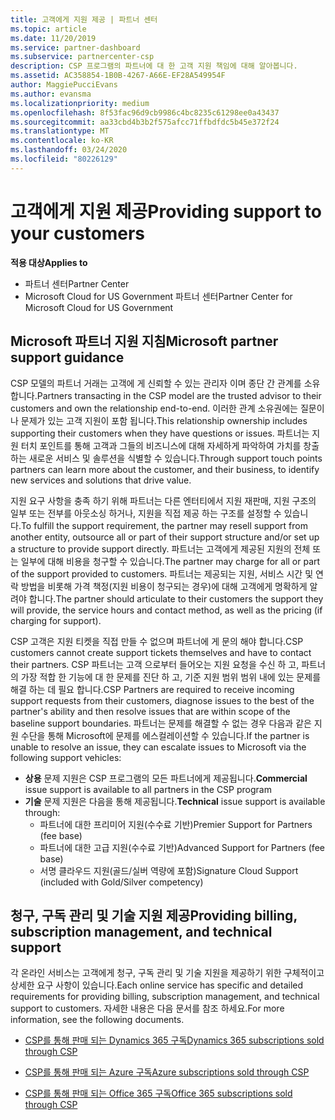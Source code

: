 ```yaml
---
title: 고객에게 지원 제공 | 파트너 센터
ms.topic: article
ms.date: 11/20/2019
ms.service: partner-dashboard
ms.subservice: partnercenter-csp
description: CSP 프로그램의 파트너에 대 한 고객 지원 책임에 대해 알아봅니다.
ms.assetid: AC358854-1B0B-4267-A66E-EF28A549954F
author: MaggiePucciEvans
ms.author: evansma
ms.localizationpriority: medium
ms.openlocfilehash: 8f53fac96d9cb9986c4bc8235c61298ee0a43437
ms.sourcegitcommit: aa33cbd4b3b2f575afcc71ffbdfdc5b45e372f24
ms.translationtype: MT
ms.contentlocale: ko-KR
ms.lasthandoff: 03/24/2020
ms.locfileid: "80226129"
---
```

# <a name="providing-support-to-your-customers"></a><span data-ttu-id="2aaeb-103">고객에게 지원 제공</span><span class="sxs-lookup"><span data-stu-id="2aaeb-103">Providing support to your customers</span></span>

<span data-ttu-id="2aaeb-104">**적용 대상**</span><span class="sxs-lookup"><span data-stu-id="2aaeb-104">**Applies to**</span></span>

-  <span data-ttu-id="2aaeb-105">파트너 센터</span><span class="sxs-lookup"><span data-stu-id="2aaeb-105">Partner Center</span></span>
-  <span data-ttu-id="2aaeb-106">Microsoft Cloud for US Government 파트너 센터</span><span class="sxs-lookup"><span data-stu-id="2aaeb-106">Partner Center for Microsoft Cloud for US Government</span></span>


## <a name="microsoft-partner-support-guidance"></a><span data-ttu-id="2aaeb-107">Microsoft 파트너 지원 지침</span><span class="sxs-lookup"><span data-stu-id="2aaeb-107">Microsoft partner support guidance</span></span>

<span data-ttu-id="2aaeb-108">CSP 모델의 파트너 거래는 고객에 게 신뢰할 수 있는 관리자 이며 종단 간 관계를 소유 합니다.</span><span class="sxs-lookup"><span data-stu-id="2aaeb-108">Partners transacting in the CSP model are the trusted advisor to their customers and own the relationship end-to-end.</span></span> <span data-ttu-id="2aaeb-109">이러한 관계 소유권에는 질문이 나 문제가 있는 고객 지원이 포함 됩니다.</span><span class="sxs-lookup"><span data-stu-id="2aaeb-109">This relationship ownership includes supporting their customers when they have questions or issues.</span></span> <span data-ttu-id="2aaeb-110">파트너는 지원 터치 포인트를 통해 고객과 그들의 비즈니스에 대해 자세하게 파악하여 가치를 창출하는 새로운 서비스 및 솔루션을 식별할 수 있습니다.</span><span class="sxs-lookup"><span data-stu-id="2aaeb-110">Through support touch points partners can learn more about the customer, and their business, to identify new services and solutions that drive value.</span></span>

<span data-ttu-id="2aaeb-111">지원 요구 사항을 충족 하기 위해 파트너는 다른 엔터티에서 지원 재판매, 지원 구조의 일부 또는 전부를 아웃소싱 하거나, 지원을 직접 제공 하는 구조를 설정할 수 있습니다.</span><span class="sxs-lookup"><span data-stu-id="2aaeb-111">To fulfill the support requirement, the partner may resell support from another entity, outsource all or part of their support structure and/or set up a structure to provide support directly.</span></span>  <span data-ttu-id="2aaeb-112">파트너는 고객에게 제공된 지원의 전체 또는 일부에 대해 비용을 청구할 수 있습니다.</span><span class="sxs-lookup"><span data-stu-id="2aaeb-112">The partner may charge for all or part of the support provided to customers.</span></span> <span data-ttu-id="2aaeb-113">파트너는 제공되는 지원, 서비스 시간 및 연락 방법을 비롯해 가격 책정(지원 비용이 청구되는 경우)에 대해 고객에게 명확하게 알려야 합니다.</span><span class="sxs-lookup"><span data-stu-id="2aaeb-113">The partner should articulate to their customers the support they will provide, the service hours and contact method, as well as the pricing (if charging for support).</span></span> 

<span data-ttu-id="2aaeb-114">CSP 고객은 지원 티켓을 직접 만들 수 없으며 파트너에 게 문의 해야 합니다.</span><span class="sxs-lookup"><span data-stu-id="2aaeb-114">CSP customers cannot create support tickets themselves and have to contact their partners.</span></span> <span data-ttu-id="2aaeb-115">CSP 파트너는 고객 으로부터 들어오는 지원 요청을 수신 하 고, 파트너의 가장 적합 한 기능에 대 한 문제를 진단 하 고, 기준 지원 범위 범위 내에 있는 문제를 해결 하는 데 필요 합니다.</span><span class="sxs-lookup"><span data-stu-id="2aaeb-115">CSP Partners are required to receive incoming support requests from their customers, diagnose issues to the best of the partner's ability and then resolve issues that are within scope of the baseline support boundaries.</span></span> <span data-ttu-id="2aaeb-116">파트너는 문제를 해결할 수 없는 경우 다음과 같은 지원 수단을 통해 Microsoft에 문제를 에스컬레이션할 수 있습니다.</span><span class="sxs-lookup"><span data-stu-id="2aaeb-116">If the partner is unable to resolve an issue, they can escalate issues to Microsoft via the following support vehicles:</span></span>

- <span data-ttu-id="2aaeb-117">**상용** 문제 지원은 CSP 프로그램의 모든 파트너에게 제공됩니다.</span><span class="sxs-lookup"><span data-stu-id="2aaeb-117">**Commercial** issue support is available to all partners in the CSP program</span></span>
-   <span data-ttu-id="2aaeb-118">**기술** 문제 지원은 다음을 통해 제공됩니다.</span><span class="sxs-lookup"><span data-stu-id="2aaeb-118">**Technical** issue support is available through:</span></span>
    -   <span data-ttu-id="2aaeb-119">파트너에 대한 프리미어 지원(수수료 기반)</span><span class="sxs-lookup"><span data-stu-id="2aaeb-119">Premier Support for Partners (fee base)</span></span>
    -   <span data-ttu-id="2aaeb-120">파트너에 대한 고급 지원(수수료 기반)</span><span class="sxs-lookup"><span data-stu-id="2aaeb-120">Advanced Support for Partners (fee base)</span></span>
    -   <span data-ttu-id="2aaeb-121">서명 클라우드 지원(골드/실버 역량에 포함)</span><span class="sxs-lookup"><span data-stu-id="2aaeb-121">Signature Cloud Support (included with Gold/Silver competency)</span></span>

## <a name="providing-billing-subscription-management-and-technical-support"></a><span data-ttu-id="2aaeb-122">청구, 구독 관리 및 기술 지원 제공</span><span class="sxs-lookup"><span data-stu-id="2aaeb-122">Providing billing, subscription management, and technical support</span></span> 

<span data-ttu-id="2aaeb-123">각 온라인 서비스는 고객에게 청구, 구독 관리 및 기술 지원을 제공하기 위한 구체적이고 상세한 요구 사항이 있습니다.</span><span class="sxs-lookup"><span data-stu-id="2aaeb-123">Each online service has specific and detailed requirements for providing billing, subscription management, and technical support to customers.</span></span> <span data-ttu-id="2aaeb-124">자세한 내용은 다음 문서를 참조 하세요.</span><span class="sxs-lookup"><span data-stu-id="2aaeb-124">For more information, see the following documents.</span></span>

-   [<span data-ttu-id="2aaeb-125">CSP를 통해 판매 되는 Dynamics 365 구독</span><span class="sxs-lookup"><span data-stu-id="2aaeb-125">Dynamics 365 subscriptions sold through CSP</span></span>](https://www.microsoftpartnercommunity.com/t5/CSP/Microsoft-Partner-Support-Guidance/m-p/5262#M30)

-   [<span data-ttu-id="2aaeb-126">CSP를 통해 판매 되는 Azure 구독</span><span class="sxs-lookup"><span data-stu-id="2aaeb-126">Azure subscriptions sold through CSP</span></span>](https://www.microsoftpartnercommunity.com/t5/CSP/Microsoft-Partner-Support-Guidance/m-p/5263#M31)

-   [<span data-ttu-id="2aaeb-127">CSP를 통해 판매 되는 Office 365 구독</span><span class="sxs-lookup"><span data-stu-id="2aaeb-127">Office 365 subscriptions sold through CSP</span></span>](https://www.microsoftpartnercommunity.com/t5/CSP/Microsoft-Partner-Support-Guidance/m-p/5264#M32)



 

 



